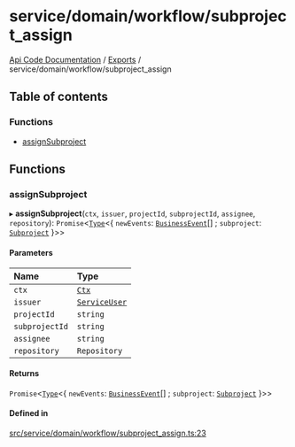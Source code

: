 # service/domain/workflow/subproject\_assign
 
[Api Code Documentation](../README.md) / [Exports](../modules.md) / service/domain/workflow/subproject\_assign

## Table of contents

### Functions

- [assignSubproject](service_domain_workflow_subproject_assign.md#assignsubproject)

## Functions

### assignSubproject

▸ **assignSubproject**(`ctx`, `issuer`, `projectId`, `subprojectId`, `assignee`, `repository`): `Promise`<[`Type`](result.md#type)<{ `newEvents`: [`BusinessEvent`](service_domain_business_event.md#businessevent)[] ; `subproject`: [`Subproject`](../interfaces/service_domain_workflow_subproject.Subproject.md)  }\>\>

#### Parameters

| Name | Type |
| :------ | :------ |
| `ctx` | [`Ctx`](../interfaces/lib_ctx.Ctx.md) |
| `issuer` | [`ServiceUser`](../interfaces/service_domain_organization_service_user.ServiceUser.md) |
| `projectId` | `string` |
| `subprojectId` | `string` |
| `assignee` | `string` |
| `repository` | `Repository` |

#### Returns

`Promise`<[`Type`](result.md#type)<{ `newEvents`: [`BusinessEvent`](service_domain_business_event.md#businessevent)[] ; `subproject`: [`Subproject`](../interfaces/service_domain_workflow_subproject.Subproject.md)  }\>\>

#### Defined in

[src/service/domain/workflow/subproject_assign.ts:23](https://github.com/openkfw/TruBudget/blob/0804644/api/src/service/domain/workflow/subproject_assign.ts#L23)
